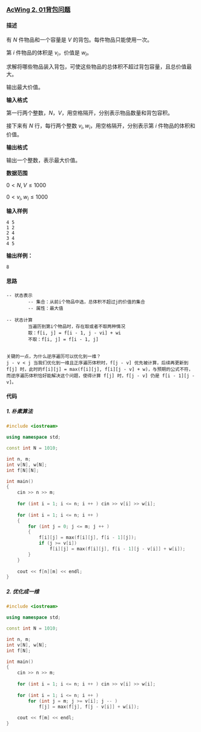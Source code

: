 ### [AcWing 2. 01背包问题](https://www.acwing.com/problem/content/2/)

#### 描述

有 $N$ 件物品和一个容量是 $V$ 的背包。每件物品只能使用一次。

第 $i$ 件物品的体积是 $v_i$，价值是 $w_i$。

求解将哪些物品装入背包，可使这些物品的总体积不超过背包容量，且总价值最大。

输出最大价值。

**输入格式**

第一行两个整数，$N，V$，用空格隔开，分别表示物品数量和背包容积。

接下来有 $N$ 行，每行两个整数 $v_i,w_i$，用空格隔开，分别表示第 $i$ 件物品的体积和价值。

**输出格式**

输出一个整数，表示最大价值。

**数据范围**

$0<N,V≤1000$

$0<v_i,w_i≤1000$

**输入样例**

```
4 5
1 2
2 4
3 4
4 5
```

**输出样例：**

```
8
```

#### 思路


    -- 状态表示
            -- 集合：从前i个物品中选，总体积不超过j的价值的集合
            -- 属性：最大值

    -- 状态计算
            当遍历到第i个物品时，存在取或者不取两种情况
            取：f[i, j] = f[i - 1, j - vi] + wi
            不取：f[i, j] = f[i - 1, j]

  
    关键的一点，为什么逆序遍历可以优化到一维？
    j - v < j 当我们优化到一维且正序遍历体积时，f[j - v] 优先被计算，后续再更新到 f[j] 时，此时的f[i][j] = max(f[i][j], f[i][j - v] + w)，与预期的公式不符，而逆序遍历体积恰好能解决这个问题，使得计算 f[j] 时，f[j - v] 仍是 f[i - 1][j - v]。


#### 代码

##### 1. 朴素算法

```c++
#include <iostream>

using namespace std;

const int N = 1010;

int n, m;
int v[N], w[N];
int f[N][N];

int main()
{
    cin >> n >> m;
    
    for (int i = 1; i <= n; i ++ ) cin >> v[i] >> w[i];
    
    for (int i = 1; i <= n; i ++ )
    {
        for (int j = 0; j <= m; j ++ )
        {
            f[i][j] = max(f[i][j], f[i - 1][j]);
            if (j >= v[i])
                f[i][j] = max(f[i][j], f[i - 1][j - v[i]] + w[i]);
        }
    }
    
    cout << f[n][m] << endl;
}
```

##### 2. 优化成一维

```c++
#include <iostream>

using namespace std;

const int N = 1010;

int n, m;
int v[N], w[N];
int f[N];

int main()
{
    cin >> n >> m;
    
    for (int i = 1; i <= n; i ++ ) cin >> v[i] >> w[i];
    
    for (int i = 1; i <= n; i ++ )
        for (int j = m; j >= v[i]; j -- )
            f[j] = max(f[j], f[j - v[i]] + w[i]);
    
    cout << f[m] << endl;
}
```